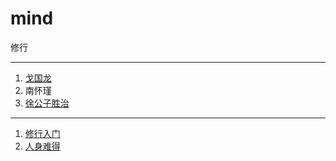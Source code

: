 # mind
修行

---

1. [戈国龙](https://github.com/taurenshaman/mind/blob/master/戈国龙)
2. 南怀瑾
3. [徐公子胜治](https://github.com/taurenshaman/mind/blob/master/徐公子胜治)

---
1. [修行入门](https://lore.chuci.info/taurenshaman/mind/520490dbd7bc465181d938ec20622d49)
2. [人身难得](https://lore.chuci.info/taurenshaman/mind/b87789af835a4c58b506084415d3ad5f)
